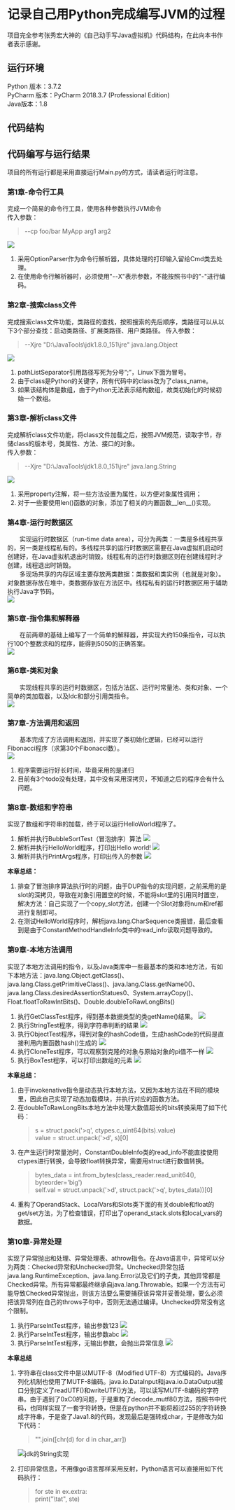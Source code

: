 # 记录自己用Python完成编写JVM的过程

项目完全参考张秀宏大神的《自己动手写Java虚拟机》代码结构，在此向本书作者表示感谢。

## 运行环境
Python 版本：3.7.2  
PyCharm 版本：PyCharm 2018.3.7 (Professional Edition)  
Java版本：1.8

## 代码结构

## 代码编写与运行结果
项目的所有运行都是采用直接运行Main.py的方式，请读者运行时注意。

### 第1章-命令行工具
完成一个简易的命令行工具，使用各种参数执行JVM命令  
传入参数：
> --cp foo/bar MyApp arg1 arg2

![](images/ch01/命令行工具.png)
1. 采用OptionParser作为命令行解析器，具体处理的打印输入留给Cmd类去处理。
2. 在使用命令行解析器时，必须使用"--X"表示参数，不能按照书中的"-"进行编码。

### 第2章-搜索class文件
完成搜索class文件功能，类路径的查找，按照搜索的先后顺序，类路径可以从以下3个部分查找：启动类路径、扩展类路径、用户类路径。
传入参数：
> --Xjre "D:\JavaTools\jdk1.8.0_151\jre" java.lang.Object

![](images/ch02/搜索class文件.png)
1. pathListSeparator引用路径写死为分号“;”，Linux下面为冒号。
2. 由于class是Python的关键字，所有代码中的class改为了class_name。
3. 如果该结构体是数组，由于Python无法表示结构数组，故类初始化的时候初始一个数组。

### 第3章-解析class文件
完成解析class文件功能，将class文件加载之后，按照JVM规范，读取字节，存储class的版本号，类属性、方法、接口的对象。  
传入参数：  
> --Xjre "D:\JavaTools\jdk1.8.0_151\jre" java.lang.String

![](images/ch03/解析class文件.png)
1. 采用property注解，将一些方法设置为属性，以方便对象属性调用；
2. 对于一些要使用len()函数的对象，添加了相关的内置函数__len__()实现。  

### 第4章-运行时数据区
&emsp;&emsp;实现运行时数据区（run-time data area），可分为两类：一类是多线程共享的，另一类是线程私有的。多线程共享的运行时数据区需要在Java虚拟机启动时创建好，在Java虚拟机退出时销毁。线程私有的运行时数据区则在创建线程时才创建，线程退出时销毁。  
&emsp;&emsp;多现场共享的内存区域主要存放两类数据：类数据和类实例（也就是对象）。对象数据存放在堆中，类数据存放在方法区中。线程私有的运行时数据区用于辅助执行Java字节码。  
![](images/ch04/运行时数据区.png)

### 第5章-指令集和解释器
&emsp;&emsp;在前两章的基础上编写了一个简单的解释器，并实现大约150条指令，可以执行100个整数求和的程序，能得到5050的正确答案。  
![](images/ch05/解析GaussTest的class文件.png)

### 第6章-类和对象
&emsp;&emsp;实现线程共享的运行时数据区，包括方法区、运行时常量池、类和对象、一个简单的类加载器，以及ldc和部分引用类指令。  
![](images/ch06/类加载器的实现.png)

### 第7章-方法调用和返回
&emsp;&emsp;基本完成了方法调用和返回，并实现了类初始化逻辑，已经可以运行Fibonacci程序（求第30个Fibonacci数）。  
![](images/ch07/解析Fibonacci程序.png)
1. 程序需要运行好长时间，毕竟采用的是递归
2. 目前有3个todo没有处理，其中没有采用深拷贝，不知道之后的程序会有什么问题。

### 第8章-数组和字符串
实现了数组和字符串的加载，终于可以运行HelloWorld程序了。
1. 解析并执行BubbleSortTest（冒泡排序）算法
![](images/ch08/解析并执行BubbleSortTest（冒泡排序）算法.png)
2. 解析并执行HelloWorld程序，打印出Hello world!
![](images/ch08/解析并执行HelloWorld程序.png)
3. 解析并执行PrintArgs程序，打印出传入的参数
![](images/ch08/解析并执行PrintArgs程序.png)

**本章总结：**  
1. 排查了冒泡排序算法执行时的问题，由于DUP指令的实现问题，之前采用的是slot的深拷贝，导致在对象引用置空的时候，不能将slot里的引用同时置空，解决方法：自己实现了一个copy_slot方法，创建一个Slot对象将num和ref都进行复制即可。
2. 在测试HelloWorld程序时，解析java.lang.CharSequence类报错，最后查看到是由于ConstantMethodHandleInfo类中的read_info读取问题导致的。

### 第9章-本地方法调用
实现了本地方法调用的指令，以及Java类库中一些最基本的类和本地方法，有如下本地方法：java.lang.Object.getClass()、java.lang.Class.getPrimitiveClass()、java.lang.Class.getName0()、java.lang.Class.desiredAssertionStatues0、System.arrayCopy()、Float.floatToRawIntBits()、Double.doubleToRawLongBits()  
1. 执行GetClassTest程序，得到基本数据类型的类getName()结果。
![](images/ch09/执行GetClassTest程序.png)
2. 执行StringTest程序，得到字符串判断的结果
![](images/ch09/执行StringTest程序.png)
3. 执行ObjectTest程序，得到对象的hashCode值，生成hashCode的代码是直接利用内置函数hash()生成的
![](images/ch09/执行ObjectTest程序.png)
4. 执行CloneTest程序，可以观察到克隆的对象与原始对象的pi值不一样
![](images/ch09/执行CloneTest程序.png)
5. 执行BoxTest程序，可以打印出数组的元素
![](images/ch09/执行BoxTest程序.png)

**本章总结：**  
1. 由于invokenative指令是动态执行本地方法，又因为本地方法在不同的模块里，因此自己实现了动态加载模块，并执行对应的函数方法。
2. 在doubleToRawLongBits本地方法中处理大数值超长的bits转换采用了如下代码：  
    > s = struct.pack('>q', ctypes.c_uint64(bits).value)  
    value = struct.unpack('>d', s)[0]
3. 在产生运行时常量池时，ConstantDoubleInfo类的read_info不能直接使用ctypes进行转换，会导致float转换异常，需要用struct进行数值转换。
    > bytes_data = int.from_bytes(class_reader.read_unit64(), byteorder='big')  
    self.val = struct.unpack('>d', struct.pack('>q', bytes_data))[0]
4. 重构了OperandStack、LocalVars和Slots类下面的有关double和float的get/set方法，为了检查错误，打印出了operand_stack.slots和local_vars的数据。

### 第10章-异常处理
实现了异常抛出和处理、异常处理表、athrow指令。在Java语言中，异常可以分为两类：Checked异常和Unchecked异常。Unchecked异常包括java.lang.RuntimeException、java.lang.Error以及它们的子类，其他异常都是Checked异常。所有异常都最终继承自java.lang.Throwable。如果一个方法有可能导致Checked异常抛出，则该方法要么需要捕获该异常并妥善处理，要么必须把该异常列在自己的throws子句中，否则无法通过编译。Unchecked异常没有这个限制。
1. 执行ParseIntTest程序，输出参数123
![](images/ch10/执行ParseIntTest-输入参数123.png)
2. 执行ParseIntTest程序，输出参数abc
![](images/ch10/执行ParseIntTest-输入参数abc.png)
3. 执行ParseIntTest程序，无输出参数，会抛出异常信息
![](images/ch10/执行ParseIntTest-无参数.png)

**本章总结**  
1. 字符串在class文件中是以MUTF-8（Modified UTF-8）方式编码的。Java序列化机制也使用了MUTF-8编码。java.io.DataInput和java.io.DataOutput接口分别定义了readUTF()和writeUTF()方法，可以读写MUTF-8编码的字符串。由于遇到了0xC0的问题，于是重构了decode_mutf8()方法，按照书中代码，也同样实现了一套字符转换，但是在python并不能将超过255的字符转换成字符串，于是查了Java1.8的代码，发现最后是强转成char，于是修改为如下代码：  
    > "".join([chr(d) for d in char_arr])
    
    ![jdk的String实现](images/ch10/jdk的String实现.png)
2. 打印异常信息，不用像go语言那样采用反射，Python语言可以直接用如下代码执行：
    > for ste in ex.extra:  
      print("\tat", ste)



